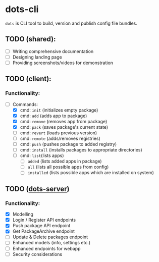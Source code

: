 # dots-cli

`dots` is CLI tool to build, version and publish config file bundles.

## TODO (shared):
- [ ] Writing comprehensive documentation
- [ ] Designing landing page
- [ ] Providing screenshots/videos for demonstration

## TODO (client):
### Functionality:
- [ ] Commands:
    - [x] cmd: `init` (initializes empty package)
    - [x] cmd: `add` (adds app to package)
    - [x] cmd: `remove` (removes app from package)
    - [x] cmd: `pack` (saves package's current state)
    - [ ] cmd: `revert` (loads previous version)
    - [ ] cmd: `remote` (adds/removes registries)
    - [ ] cmd: `push` (pushes package to added registry)
    - [ ] cmd: `install` (installs packages to appropriate directories)
    - [ ] cmd: `list`(lists apps)
      - [ ] `added` (lists added apps in package)
      - [ ] `all` (lists all possible apps from config)
      - [ ] `installed` (lists possible apps which are installed on system)
    
## TODO ([dots-server](github.com/alvanrahimli/dots-server))
### Functionality:
- [x] Modelling
- [x] Login / Register API endpoints
- [x] Push package API endpoint
- [x] Get PackageArchive endpoint
- [ ] Update & Delete packages endpoint
- [ ] Enhanced models (info, settings etc.)
- [ ] Enhanced endpoints for webapp
- [ ] Security considerations
